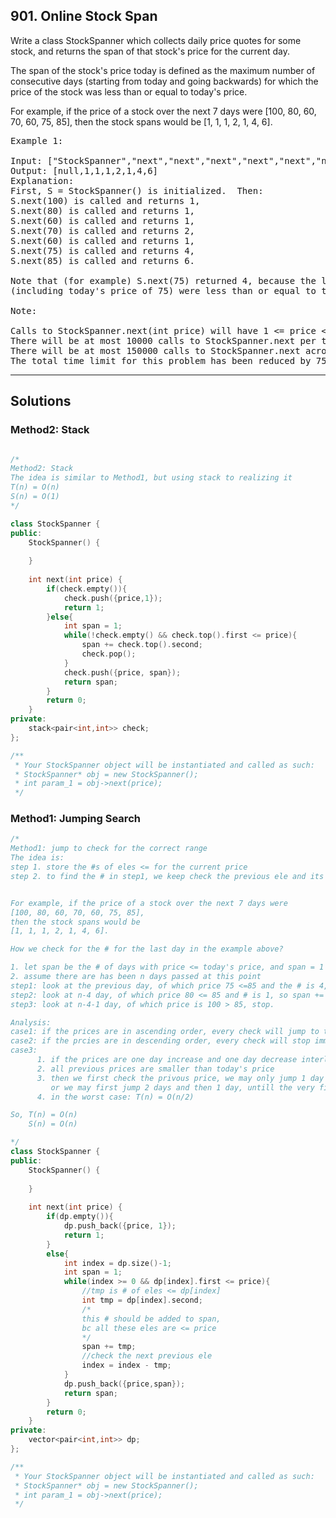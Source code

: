 ## 901. Online Stock Span

Write a class StockSpanner which collects daily price quotes for some stock, and returns the span of that stock's price for the current day.

The span of the stock's price today is defined as the maximum number of consecutive days (starting from today and going backwards) 
for which the price of the stock was less than or equal to today's price.

For example, if the price of a stock over the next 7 days were [100, 80, 60, 70, 60, 75, 85], then the stock spans would be [1, 1, 1, 2, 1, 4, 6].

 
<pre>
Example 1:

Input: ["StockSpanner","next","next","next","next","next","next","next"], [[],[100],[80],[60],[70],[60],[75],[85]]
Output: [null,1,1,1,2,1,4,6]
Explanation: 
First, S = StockSpanner() is initialized.  Then:
S.next(100) is called and returns 1,
S.next(80) is called and returns 1,
S.next(60) is called and returns 1,
S.next(70) is called and returns 2,
S.next(60) is called and returns 1,
S.next(75) is called and returns 4,
S.next(85) is called and returns 6.

Note that (for example) S.next(75) returned 4, because the last 4 prices
(including today's price of 75) were less than or equal to today's price.

Note:

Calls to StockSpanner.next(int price) will have 1 <= price <= 10^5.
There will be at most 10000 calls to StockSpanner.next per test case.
There will be at most 150000 calls to StockSpanner.next across all test cases.
The total time limit for this problem has been reduced by 75% for C++, and 50% for all other languages.
</pre>

--------------------------------------------------------------------------------------------------------
## Solutions

### Method2: Stack
```c++

/*
Method2: Stack
The idea is similar to Method1, but using stack to realizing it
T(n) = O(n)
S(n) = O(1)
*/

class StockSpanner {
public:
    StockSpanner() {
        
    }
    
    int next(int price) {
        if(check.empty()){
            check.push({price,1});
            return 1;
        }else{
            int span = 1;
            while(!check.empty() && check.top().first <= price){
                span += check.top().second;
                check.pop();
            }
            check.push({price, span});
            return span;
        }
        return 0;
    }
private:
    stack<pair<int,int>> check;
};

/**
 * Your StockSpanner object will be instantiated and called as such:
 * StockSpanner* obj = new StockSpanner();
 * int param_1 = obj->next(price);
 */

```
### Method1: Jumping Search
```c++
/*
Method1: jump to check for the correct range
The idea is:
step 1. store the #s of eles <= for the current price
step 2. to find the # in step1, we keep check the previous ele and its corresponding #


For example, if the price of a stock over the next 7 days were 
[100, 80, 60, 70, 60, 75, 85], 
then the stock spans would be 
[1, 1, 1, 2, 1, 4, 6].

How we check for the # for the last day in the example above?

1. let span be the # of days with price <= today's price, and span = 1 initially
2. assume there are has been n days passed at this point
step1: look at the previous day, of which price 75 <=85 and the # is 4, so span += 4, and jump to n-4 day
step2: look at n-4 day, of which price 80 <= 85 and # is 1, so span += 1, and jump to n-4-1 day
step3: look at n-4-1 day, of which price is 100 > 85, stop.

Analysis:
case1: if the prices are in ascending order, every check will jump to the beginning: T(n) = O(1)
case2: if the prcies are in descending order, every check will stop immidiately: T(n) = O(1)
case3: 
      1. if the prices are one day increase and one day decrease interleaved, 
      2. all previous prices are smaller than today's price
      3. then we first check the privous price, we may only jump 1 day then next jump 2 day, 
         or we may first jump 2 days and then 1 day, untill the very first day
      4. in the worst case: T(n) = O(n/2)

So, T(n) = O(n)
    S(n) = O(n)

*/
class StockSpanner {
public:
    StockSpanner() {
        
    }
    
    int next(int price) {
        if(dp.empty()){
            dp.push_back({price, 1});
            return 1;
        }
        else{
            int index = dp.size()-1;
            int span = 1;
            while(index >= 0 && dp[index].first <= price){
                //tmp is # of eles <= dp[index]
                int tmp = dp[index].second;
                /*
                this # should be added to span,
                bc all these eles are <= price
                */
                span += tmp;
                //check the next previous ele
                index = index - tmp;
            }
            dp.push_back({price,span});
            return span;
        }
        return 0;
    }
private:
    vector<pair<int,int>> dp;
};

/**
 * Your StockSpanner object will be instantiated and called as such:
 * StockSpanner* obj = new StockSpanner();
 * int param_1 = obj->next(price);
 */
```
